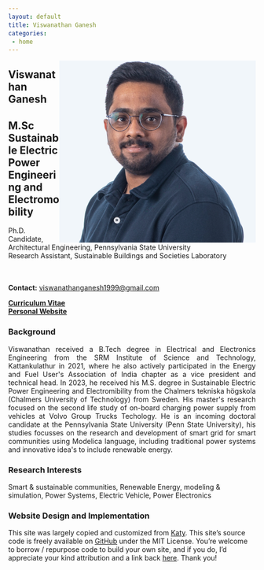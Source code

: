 ```yaml
---
layout: default
title: Viswanathan Ganesh
categories:
 - home
---
```

<img src="images/IMG_20230209_134100 copy.jpg" alt="profile"
	title="Viswanathan Ganesh" width="400" style="float: right;" />

## Viswanathan Ganesh <br /> 
## M.Sc Sustainable Electric Power Engineering and Electromobility <br />
Ph.D. Candidate, Architectural Engineering, Pennsylvania State University <br />
Research Assistant, Sustainable Buildings and Societies Laboratory <br />
 <br />
 <br />

**Contact:** viswanathanganesh1999@gmail.com

[**Curriculum Vitae**](CHARM_RESUME_VISWANATHAN-7.pdf) <br/>
[**Personal Website**](https://sites.google.com/view/viswanathanganesh)


### Background


<p style="text-align:justify">
	Viswanathan received a B.Tech degree in Electrical and Electronics Engineering from the SRM Institute of Science and Technology, Kattankulathur in 2021,
where he also actively participated in the Energy and Fuel User's Association of India chapter as a vice president and technical head. In 2023, he received his M.S. degree in Sustainable Electric Power Engineering and Electromibility from the Chalmers tekniska högskola (Chalmers University of Technology) from Sweden. His master's research focused on the second life study of on-board charging power supply from vehicles at Volvo Group Trucks Techology. He is an incoming doctoral candidate at the Pennsylvania State University (Penn State University), his studies focusses on the research and development of smart grid for smart communities using Modelica language, including traditional power systems and innovative idea's to include renewable energy.
	</p>


### Research Interests

Smart & sustainable communities, Renewable Energy, modeling & simulation, 
Power Systems, Electric Vehicle, Power Electronics


### Website Design and Implementation

This site was largely copied and customized from [Katy]([https://github.com/barryclark/jekyll-now](https://github.com/khinkelman/khinkelman.github.io)).
This site’s source code is freely available on [GitHub](https://github.com/khinkelman/khinkelman.github.io) under the MIT License. 
You’re welcome to borrow / repurpose code to build your own site, and if you do, I’d appreciate your kind attribution and a link back [here](https://khinkelman.github.io/). 
Thank you!

